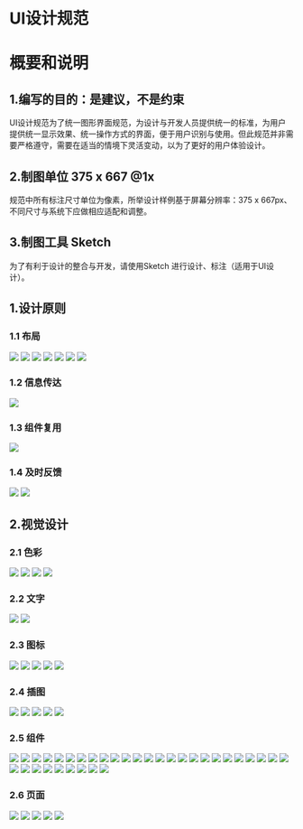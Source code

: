# UI设计规范

# 概要和说明
## 1.编写的目的：是建议，不是约束
UI设计规范为了统一图形界面规范，为设计与开发人员提供统一的标准，为用户提供统一显示效果、统一操作方式的界面，便于用户识别与使用。但此规范并非需要严格遵守，需要在适当的情境下灵活变动，以为了更好的用户体验设计。
## 2.制图单位 375 x 667 @1x
规范中所有标注尺寸单位为像素，所举设计样例基于屏幕分辨率：375 x 667px、不同尺寸与系统下应做相应适配和调整。

## 3.制图工具 Sketch
为了有利于设计的整合与开发，请使用Sketch 进行设计、标注（适用于UI设计）。

## 1.设计原则
### 1.1 布局
![](/images/UIDesign/UIDesign_03.png)
![](/images/UIDesign/UIDesign_04.png)
![](/images/UIDesign/UIDesign_05.png)
![](/images/UIDesign/UIDesign_06.png)
![](/images/UIDesign/UIDesign_07.png)
![](/images/UIDesign/UIDesign_08.png)
![](/images/UIDesign/UIDesign_09.png)
### 1.2 信息传达
![](/images/UIDesign/UIDesign_10.png)
### 1.3 组件复用
![](/images/UIDesign/UIDesign_11.png)
### 1.4 及时反馈
![](/images/UIDesign/UIDesign_12.png)
![](/images/UIDesign/UIDesign_12-1.png)
## 2.视觉设计
### 2.1 色彩
![](/images/UIDesign/UIDesign_14.png)
![](/images/UIDesign/UIDesign_15.png)
![](/images/UIDesign/UIDesign_16.png)
![](/images/UIDesign/UIDesign_17.png)
### 2.2 文字
![](/images/UIDesign/UIDesign_18.png)
![](/images/UIDesign/UIDesign_19.png)
### 2.3 图标
![](/images/UIDesign/UIDesign_20.png)
![](/images/UIDesign/UIDesign_21.png)
![](/images/UIDesign/UIDesign_22.png)
![](/images/UIDesign/UIDesign_21.png)
![](/images/UIDesign/UIDesign_23.png)
### 2.4 插图
![](/images/UIDesign/UIDesign_24.png)
![](/images/UIDesign/UIDesign_25.png)
![](/images/UIDesign/UIDesign_26.png)
![](/images/UIDesign/UIDesign_27.png)
![](/images/UIDesign/UIDesign_28.png)
### 2.5 组件
![](/images/UIDesign/UIDesign_29.png)
![](/images/UIDesign/UIDesign_30.png)
![](/images/UIDesign/UIDesign_31.png)
![](/images/UIDesign/UIDesign_32.png)
![](/images/UIDesign/UIDesign_33.png)
![](/images/UIDesign/UIDesign_34.png)
![](/images/UIDesign/UIDesign_35.png)
![](/images/UIDesign/UIDesign_36.png)
![](/images/UIDesign/UIDesign_37.png)
![](/images/UIDesign/UIDesign_38.png)
![](/images/UIDesign/UIDesign_39.png)
![](/images/UIDesign/UIDesign_40.png)
![](/images/UIDesign/UIDesign_41.png)
![](/images/UIDesign/UIDesign_42.png)
![](/images/UIDesign/UIDesign_43.png)
![](/images/UIDesign/UIDesign_44.png)
![](/images/UIDesign/UIDesign_45.png)
![](/images/UIDesign/UIDesign_46.png)
![](/images/UIDesign/UIDesign_47.png)
![](/images/UIDesign/UIDesign_48.png)
![](/images/UIDesign/UIDesign_49.png)
![](/images/UIDesign/UIDesign_50.png)
![](/images/UIDesign/UIDesign_51.png)
![](/images/UIDesign/UIDesign_52.png)
![](/images/UIDesign/UIDesign_53.png)
![](/images/UIDesign/UIDesign_54.png)
![](/images/UIDesign/UIDesign_55.png)
![](/images/UIDesign/UIDesign_56.png)
![](/images/UIDesign/UIDesign_57.png)
![](/images/UIDesign/UIDesign_58.png)
![](/images/UIDesign/UIDesign_59.png)
![](/images/UIDesign/UIDesign_60.png)
![](/images/UIDesign/UIDesign_61.png)
![](/images/UIDesign/UIDesign_62.png)
### 2.6 页面
![](/images/UIDesign/UIDesign_64.png)
![](/images/UIDesign/UIDesign_65.png)
![](/images/UIDesign/UIDesign_63.png)
![](/images/UIDesign/UIDesign_66.png)
![](/images/UIDesign/UIDesign_67.png)